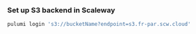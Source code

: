 ### Set up S3 backend in Scaleway

```bash
pulumi login 's3://bucketName?endpoint=s3.fr-par.scw.cloud'
```
